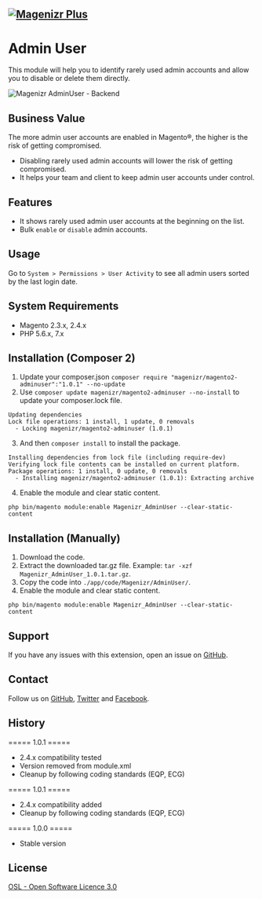 [![Magenizr Plus](https://images2.imgbox.com/11/6b/yVOOloaA_o.gif)](https://account.magenizr.com)
---

# Admin User
This module will help you to identify rarely used admin accounts and allow you to disable or delete them directly.

![Magenizr AdminUser - Backend](https://images2.imgbox.com/66/a2/i8yhurQo_o.png)

## Business Value
The more admin user accounts are enabled in Magento®, the higher is the risk of getting compromised. 

* Disabling rarely used admin accounts will lower the risk of getting compromised. 
* It helps your team and client to keep admin user accounts under control.

## Features
* It shows rarely used admin user accounts at the beginning on the list.
* Bulk `enable` or `disable` admin accounts.

## Usage
Go to `System > Permissions > User Activity` to see all admin users sorted by the last login date.

## System Requirements
- Magento 2.3.x, 2.4.x
- PHP 5.6.x, 7.x

## Installation (Composer 2)

1. Update your composer.json `composer require "magenizr/magento2-adminuser":"1.0.1" --no-update`
2. Use `composer update magenizr/magento2-adminuser --no-install` to update your composer.lock file.

```
Updating dependencies
Lock file operations: 1 install, 1 update, 0 removals
  - Locking magenizr/magento2-adminuser (1.0.1)
```

3. And then `composer install` to install the package.

```
Installing dependencies from lock file (including require-dev)
Verifying lock file contents can be installed on current platform.
Package operations: 1 install, 0 update, 0 removals
  - Installing magenizr/magento2-adminuser (1.0.1): Extracting archive
```

4. Enable the module and clear static content.

```
php bin/magento module:enable Magenizr_AdminUser --clear-static-content
```

## Installation (Manually)

1. Download the code.
2. Extract the downloaded tar.gz file. Example: `tar -xzf Magenizr_AdminUser_1.0.1.tar.gz`.
3. Copy the code into `./app/code/Magenizr/AdminUser/`.
4. Enable the module and clear static content.

```
php bin/magento module:enable Magenizr_AdminUser --clear-static-content
```

## Support
If you have any issues with this extension, open an issue on [GitHub](https://github.com/magenizr/Magenizr_AdminUser/issues).

## Contact
Follow us on [GitHub](https://github.com/magenizr), [Twitter](https://twitter.com/magenizr) and [Facebook](https://www.facebook.com/magenizr).

## History
===== 1.0.1 =====
* 2.4.x compatibility tested
* Version removed from module.xml
* Cleanup by following coding standards (EQP, ECG)

===== 1.0.1 =====
* 2.4.x compatibility added
* Cleanup by following coding standards (EQP, ECG)

===== 1.0.0 =====
* Stable version

## License
[OSL - Open Software Licence 3.0](https://opensource.org/licenses/osl-3.0.php)
